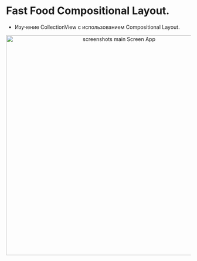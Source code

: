 # Fast Food Compositional Layout.

- Изучение CollectionView с использованием Compositional Layout.

<p align="center">
<img src="https://github.com/iamalexmih/FastFoodCompositionalLayoutBase/blob/main/Screenshot/screenshots%20main%20screen%20App.png" 
alt="screenshots main Screen App" width="600" />
</p>
